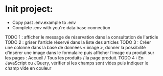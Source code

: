 # Init project:
- Copy past .env.example to .env 
- Complete .env with you're data base connection

TODO 1 : afficher le message de réservation dans la consultation de l'article
TODO 2 : griser l'article réservé dans la liste des articles
TODO 3 : Créer une colonne dans la base de données « image », donner la possibilité d’insérer une image dans 
          le formulaire puis afficher l’image du produit sur les pages : Accueil / Tous les produits / la page 
          produit. 
TODO 4 : En JavaScript ou JQuery, vérifier si les champs sont vides puis indiquer le champ vide en couleur
